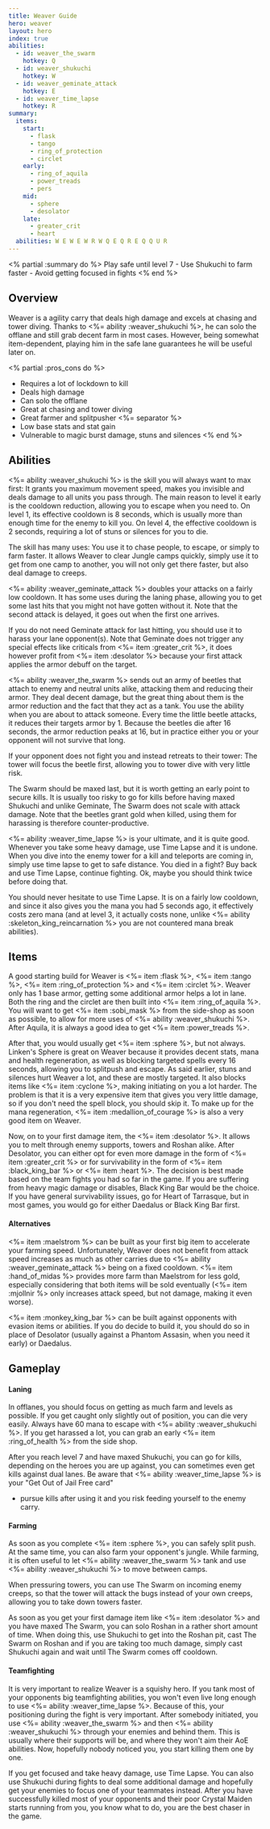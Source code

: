 ```yaml
---
title: Weaver Guide
hero: weaver
layout: hero
index: true
abilities:
  - id: weaver_the_swarm
    hotkey: Q
  - id: weaver_shukuchi
    hotkey: W
  - id: weaver_geminate_attack
    hotkey: E
  - id: weaver_time_lapse
    hotkey: R
summary:
  items:
    start:
      - flask
      - tango
      - ring_of_protection
      - circlet
    early:
      - ring_of_aquila
      - power_treads
      - pers
    mid:
      - sphere
      - desolator
    late:
      - greater_crit
      - heart
  abilities: W E W E W R W Q E Q R E Q Q U R
---
```


<% partial :summary do %>
Play safe until level 7 - Use Shukuchi to farm faster - Avoid getting focused in fights
<% end %>

## Overview

Weaver is a agility carry that deals high damage and excels at chasing
and tower diving. Thanks to <%= ability :weaver_shukuchi %>, he can solo the offlane
and still grab decent farm in most cases. However, being somewhat item-dependent,
playing him in the safe lane guarantees he will be useful later on.

<% partial :pros_cons do %>
* Requires a lot of lockdown to kill
* Deals high damage
* Can solo the offlane
* Great at chasing and tower diving
* Great farmer and splitpusher
<%= separator %>
* Low base stats and stat gain
* Vulnerable to magic burst damage, stuns and silences
<% end %>

## Abilities

<%= ability :weaver_shukuchi %> is the skill you will always want to max first:
It grants you maximum movement speed, makes you invisible and deals damage to all
units you pass through. The main reason to level it early is the cooldown reduction,
allowing you to escape when you need to. On level 1, its effective cooldown is 8 seconds,
which is usually more than enough time for the enemy to kill you. On level 4,
the effective cooldown is 2 seconds, requiring a lot of stuns or silences for you
to die.

The skill has many uses: You use it to chase people, to escape, or simply to farm
faster. It allows Weaver to clear Jungle camps quickly, simply use it to get from one
camp to another, you will not only get there faster, but also deal damage to creeps.

<%= ability :weaver_geminate_attack %> doubles your attacks on a fairly low cooldown.
It has some uses during the laning phase, allowing you to get some last hits that you
might not have gotten without it. Note that the second attack is delayed, it goes out
when the first one arrives.

If you do not need Geminate attack for last hitting, you should use it to harass
your lane opponent(s). Note that Geminate does not trigger any special effects like
criticals from <%= item :greater_crit %>, it does however profit from <%= item :desolator %>
because your first attack applies the armor debuff on the target.

<%= ability :weaver_the_swarm %> sends out an army of beetles that attach to enemy and
neutral units alike, attacking them and reducing their armor. They deal decent damage, but
the great thing about them is the armor reduction and the fact that they act as a tank.
You use the ability when you are about to attack someone. Every time the little beetle attacks,
it reduces their targets armor by 1. Because the beetles die after 16 seconds, the
armor reduction peaks at 16, but in practice either you or your opponent will not survive that long.

If your opponent does not fight you and instead retreats to their tower:
The tower will focus the beetle first, allowing you to tower dive with very little risk.

The Swarm should be maxed last, but it is worth getting an early point to secure kills.
It is usually too risky to go for kills before having maxed Shukuchi and unlike
Geminate, The Swarm does not scale with attack damage. Note that the beetles grant
gold when killed, using them for harassing is therefore counter-productive.

<%= ability :weaver_time_lapse %> is your ultimate, and it is quite good.
Whenever you take some heavy damage, use Time Lapse and it is undone. When you dive
into the enemy tower for a kill and teleports are coming in, simply use time lapse to
get to safe distance. You died in a fight? Buy back and use Time Lapse, continue fighting.
Ok, maybe you should think twice before doing that.

You should never hesitate to use Time Lapse. It is on a fairly low cooldown,
and since it also gives you the mana you had 5 seconds ago, it effectively costs
zero mana (and at level 3, it actually costs none, unlike
<%= ability :skeleton_king_reincarnation %> you are not countered mana break abilities).

## Items

A good starting build for Weaver is <%= item :flask %>,
<%= item :tango %>, <%= item :ring_of_protection %> and <%= item :circlet %>.
Weaver only has 1 base armor, getting some additional armor helps a lot in lane.
Both the ring and the circlet are then built into <%= item :ring_of_aquila %>.
You will want to get <%= item :sobi_mask %> from the side-shop as soon as possible,
to allow for more uses of <%= ability :weaver_shukuchi %>. After Aquila, it is
always a good idea to get <%= item :power_treads %>.

After that, you would usually get <%= item :sphere %>, but not always.
Linken's Sphere is great on Weaver because it provides decent stats, mana and health regeneration,
as well as blocking targeted spells every 16 seconds, allowing you to splitpush
and escape. As said earlier, stuns and silences hurt Weaver a lot, and these are
mostly targeted. It also blocks items like <%= item :cyclone %>, making initiating on you a lot harder.
The problem is that it is a very expensive item that gives you very little damage, so if
you don't need the spell block, you should skip it.
To make up for the mana regeneration, <%= item :medallion_of_courage %> is also a very good item on Weaver.

Now, on to your first damage item, the <%= item :desolator %>. It allows you to
melt through enemy supports, towers and Roshan alike. After Desolator, you can
either opt for even more damage in the form of <%= item :greater_crit %> or for
survivability in the form of <%= item :black_king_bar %> or <%= item :heart %>.
The decision is best made based on the team fights you had so far in the game.
If you are suffering from heavy magic damage or disables, Black King Bar would be the choice.
If you have general survivability issues, go for Heart of Tarrasque, but
in most games, you would go for either Daedalus or Black King Bar first.

#### Alternatives

<%= item :maelstrom %> can be built as your first big item to accelerate your
farming speed. Unfortunately, Weaver does not benefit from attack speed increases
as much as other carries due to <%= ability :weaver_geminate_attack %>
being on a fixed cooldown. <%= item :hand_of_midas %> provides more farm than
Maelstrom for less gold, especially considering that both items will be sold eventually
(<%= item :mjollnir %> only increases attack speed, but not damage, making it even worse).

<%= item :monkey_king_bar %> can be built against opponents with evasion items or
abilities. If you do decide to build it, you should do so in place of Desolator
(usually against a Phantom Assasin, when you need it early) or Daedalus.

## Gameplay

#### Laning

In offlanes, you should focus on getting as much farm and levels as possible.
If you get caught only slightly out of position, you can die very easily. Always have
60 mana to escape with <%= ability :weaver_shukuchi %>. If you get harassed a lot,
you can grab an early <%= item :ring_of_health %> from the side shop.

After you reach level 7 and have maxed Shukuchi, you can go for kills,
depending on the heroes you are up against, you can sometimes even get kills against dual lanes.
Be aware that <%= ability :weaver_time_lapse %> is your "Get Out of Jail Free card"
- pursue kills after using it and you risk feeding yourself to the enemy carry.

#### Farming

As soon as you complete <%= item :sphere %>, you can safely split push.
At the same time, you can also farm your opponent's jungle. While farming, it is often useful
to let <%= ability :weaver_the_swarm %> tank and use <%= ability :weaver_shukuchi %>
to move between camps.

When pressuring towers, you can use The Swarm on incoming enemy creeps, so that
the tower will attack the bugs instead of your own creeps, allowing you to take
down towers faster.

As soon as you get your first damage item like <%= item :desolator %> and
you have maxed The Swarm, you can solo Roshan in a rather short amount of time.
When doing this, use Shukuchi to get into the Roshan pit, cast The Swarm on
Roshan and if you are taking too much damage, simply cast Shukuchi again and wait
until The Swarm comes off cooldown.

#### Teamfighting

It is very important to realize Weaver is a squishy hero. If you tank most of your
opponents big teamfighting abilities, you won't even live long enough to use
<%= ability :weaver_time_lapse %>. Because of this, your positioning during the fight
is very important. After somebody initiated, you use <%= ability :weaver_the_swarm %> and then
<%= ability :weaver_shukuchi %> through your enemies and behind them. This is usually where
their supports will be, and where they won't aim their AoE abilities.
Now, hopefully nobody noticed you, you start killing them one by one.

If you get focused and take heavy damage, use Time Lapse. You can also use Shukuchi
during fights to deal some additional damage and hopefully get your enemies to focus
one of your teammates instead. After you have successfully killed most of your opponents
and their poor Crystal Maiden starts running from you, you know what to do, you are
the best chaser in the game.
